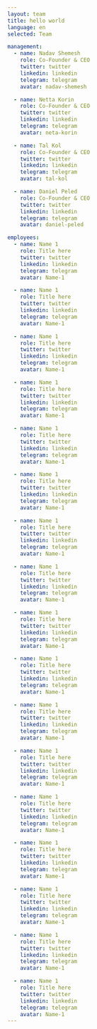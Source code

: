 ```yaml
---
layout: team
title: hello world
language: en
selected: Team

management:
  - name: Nadav Shemesh
    role: Co-Founder & CEO
    twitter: twitter
    linkedin: linkedin
    telegram: telegram
    avatar: nadav-shemesh

  - name: Netta Korin
    role: Co-Founder & CEO
    twitter: twitter
    linkedin: linkedin
    telegram: telegram
    avatar: neta-korin

  - name: Tal Kol
    role: Co-Founder & CEO
    twitter: twitter
    linkedin: linkedin
    telegram: telegram
    avatar: tal-kol

  - name: Daniel Peled
    role: Co-Founder & CEO
    twitter: twitter
    linkedin: linkedin
    telegram: telegram
    avatar: daniel-peled

employees:
  - name: Name 1
    role: Title here
    twitter: twitter
    linkedin: linkedin
    telegram: telegram
    avatar: Name-1

  - name: Name 1
    role: Title here
    twitter: twitter
    linkedin: linkedin
    telegram: telegram
    avatar: Name-1

  - name: Name 1
    role: Title here
    twitter: twitter
    linkedin: linkedin
    telegram: telegram
    avatar: Name-1

  - name: Name 1
    role: Title here
    twitter: twitter
    linkedin: linkedin
    telegram: telegram
    avatar: Name-1

  - name: Name 1
    role: Title here
    twitter: twitter
    linkedin: linkedin
    telegram: telegram
    avatar: Name-1

  - name: Name 1
    role: Title here
    twitter: twitter
    linkedin: linkedin
    telegram: telegram
    avatar: Name-1

  - name: Name 1
    role: Title here
    twitter: twitter
    linkedin: linkedin
    telegram: telegram
    avatar: Name-1

  - name: Name 1
    role: Title here
    twitter: twitter
    linkedin: linkedin
    telegram: telegram
    avatar: Name-1

  - name: Name 1
    role: Title here
    twitter: twitter
    linkedin: linkedin
    telegram: telegram
    avatar: Name-1

  - name: Name 1
    role: Title here
    twitter: twitter
    linkedin: linkedin
    telegram: telegram
    avatar: Name-1

  - name: Name 1
    role: Title here
    twitter: twitter
    linkedin: linkedin
    telegram: telegram
    avatar: Name-1

  - name: Name 1
    role: Title here
    twitter: twitter
    linkedin: linkedin
    telegram: telegram
    avatar: Name-1

  - name: Name 1
    role: Title here
    twitter: twitter
    linkedin: linkedin
    telegram: telegram
    avatar: Name-1

  - name: Name 1
    role: Title here
    twitter: twitter
    linkedin: linkedin
    telegram: telegram
    avatar: Name-1

  - name: Name 1
    role: Title here
    twitter: twitter
    linkedin: linkedin
    telegram: telegram
    avatar: Name-1

  - name: Name 1
    role: Title here
    twitter: twitter
    linkedin: linkedin
    telegram: telegram
    avatar: Name-1

  - name: Name 1
    role: Title here
    twitter: twitter
    linkedin: linkedin
    telegram: telegram
    avatar: Name-1
---
```

